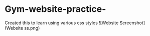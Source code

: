 # Gym-website-practice-
Created this to learn using various css styles
![Website Screenshot](Website ss.png)





